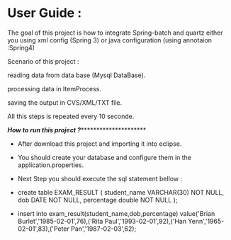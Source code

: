 # User Guide :

The goal of this project is how to integrate Spring-batch and quartz either you using xml config (Spring 3) or java configuration (using annotaion :Spring4)

Scenario of this project : 

reading data from data base (Mysql DataBase).

processing data in ItemProcess.

saving the output in CVS/XML/TXT file.

All this steps is repeated every 10 seconde.

***************How to run this project ?************************************

- After download this project and importing it into eclipse. 

- You should create your database and configure them in the application.properties.

- Next Step you should execute the sql statement bellow :

- create table EXAM_RESULT (
   student_name VARCHAR(30) NOT NULL,
   dob DATE NOT NULL,
   percentage  double NOT NULL
);
 
- insert into exam_result(student_name,dob,percentage) 
value('Brian Burlet','1985-02-01',76),('Rita Paul','1993-02-01',92),('Han Yenn','1965-02-01',83),('Peter Pan','1987-02-03',62);





